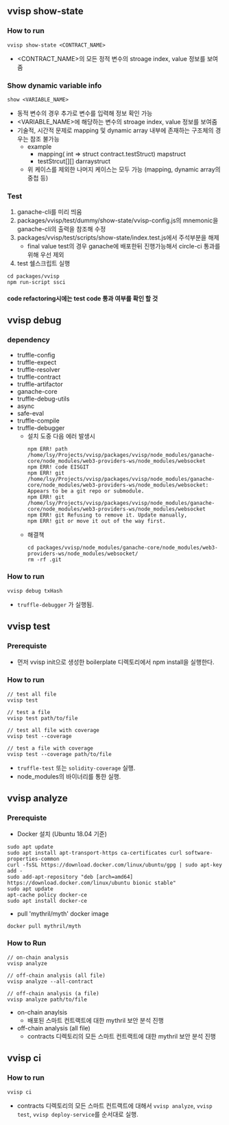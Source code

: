 ## vvisp show-state
### How to run
```
vvisp show-state <CONTRACT_NAME>
```
- <CONTRACT_NAME>의 모든 정적 변수의 stroage index, value 정보를 보여줌

### Show dynamic variable info
```
show <VARIABLE_NAME>
```
- 동적 변수의 경우 추가로 변수를 입력해 정보 확인 가능
- <VARIABLE_NAME>에 해당하는 변수의 stroage index, value 정보를 보여줌
- 기술적, 시간적 문제로 mapping 및 dynamic array 내부에 존재하는 구조체의 경우는 참조 불가능
    - example
        - mapping( int => struct contract.testStruct) mapstruct
        - testStrcut[][] darraystruct
    - 위 케이스를 제외한 나머지 케이스는 모두 가능 (mapping, dynamic array의 중첩 등)

### Test
1. ganache-cli를 미리 띄움
2. packages/vvisp/test/dummy/show-state/vvisp-config.js의 mnemonic을 ganache-cli의 출력을 참조해 수정
3. packages/vvisp/test/scripts/show-state/index.test.js에서 주석부분을 해제
    * final value test의 경우 ganache에 배포한뒤 진행가능해서 circle-ci 통과를 위해 우선 제외
4. test 쉘스크립트 실행
```
cd packages/vvisp
npm run-script ssci
```
#### code refactoring시에는 test code 통과 여부를 확인 할 것


## vvisp debug
### dependency
* truffle-config
* truffle-expect
* truffle-resolver
* truffle-contract
* truffle-artifactor
* ganache-core
* truffle-debug-utils
* async
* safe-eval
* truffle-compile
* truffle-debugger
    * 설치 도중 다음 에러 발생시
        ```
        npm ERR! path /home/lsy/Projects/vvisp/packages/vvisp/node_modules/ganache-core/node_modules/web3-providers-ws/node_modules/websocket
        npm ERR! code EISGIT
        npm ERR! git /home/lsy/Projects/vvisp/packages/vvisp/node_modules/ganache-core/node_modules/web3-providers-ws/node_modules/websocket: Appears to be a git repo or submodule.
        npm ERR! git     /home/lsy/Projects/vvisp/packages/vvisp/node_modules/ganache-core/node_modules/web3-providers-ws/node_modules/websocket
        npm ERR! git Refusing to remove it. Update manually,
        npm ERR! git or move it out of the way first.
        ```
    * 해결책
        ```
        cd packages/vvisp/node_modules/ganache-core/node_modules/web3-providers-ws/node_modules/websocket/
        rm -rf .git
        ```
### How to run
```
vvisp debug txHash
```
* ```truffle-debugger``` 가 실행됨.



## vvisp test
### Prerequiste
- 먼저 vvisp init으로 생성한 boilerplate 디렉토리에서 npm install을 실행한다.
### How to run
```
// test all file
vvisp test

// test a file
vvisp test path/to/file

// test all file with coverage
vvisp test --coverage

// test a file with coverage
vvisp test --coverage path/to/file
```
* ```truffle-test``` 또는 ```solidity-coverage``` 실행.
* node_modules의 바이너리를 통한 실행.



## vvisp analyze

### Prerequiste
- Docker 설치 (Ubuntu 18.04 기준)
```
sudo apt update
sudo apt install apt-transport-https ca-certificates curl software-properties-common
curl -fsSL https://download.docker.com/linux/ubuntu/gpg | sudo apt-key add -
sudo add-apt-repository "deb [arch=amd64] https://download.docker.com/linux/ubuntu bionic stable"
sudo apt update
apt-cache policy docker-ce
sudo apt install docker-ce
```

- pull 'mythril/myth' docker image
```
docker pull mythril/myth
```

### How to Run
```
// on-chain analysis
vvisp analyze

// off-chain analysis (all file)
vvisp analyze --all-contract

// off-chain analysis (a file)
vvisp analyze path/to/file
```
* on-chain anaylsis
    * 배포된 스마트 컨트랙트에 대한 mythril 보안 분석 진행
* off-chain analysis (all file)
    * contracts 디렉토리의 모든 스마트 컨트랙트에 대한 mythril 보안 분석 진행



## vvisp ci
### How to run
```
vvisp ci
```
* contracts 디렉토리의 모든 스마트 컨트랙트에 대해서 `vvisp analyze`, `vvisp test`, `vvisp deploy-service`를 순서대로 실행.

